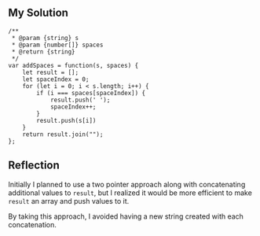 ## My Solution

```
/**
 * @param {string} s
 * @param {number[]} spaces
 * @return {string}
 */
var addSpaces = function(s, spaces) {
    let result = [];
    let spaceIndex = 0;
    for (let i = 0; i < s.length; i++) {
        if (i === spaces[spaceIndex]) {
            result.push(' ');
            spaceIndex++;
        }
        result.push(s[i])
    }
    return result.join("");
};
```

## Reflection

Initially I planned to use a two pointer approach along with concatenating additional values to `result`, but I realized it would be more efficient to make `result` an array and push values to it.

By taking this approach, I avoided having a new string created with each concatenation.
